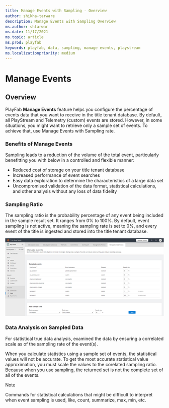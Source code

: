 ```yaml
---
title: Manage Events with Sampling - Overview
author: shikha-tarware
description: Manage Events with Sampling Overview
ms.author: shtarwar
ms.date: 11/17/2021
ms.topic: article
ms.prod: playfab
keywords: playfab, data, sampling, manage events, playstream
ms.localizationpriority: medium
---
```


# Manage Events

## Overview
PlayFab **Manage Events** feature helps you configure the percentage of events data that you want to receive in the title tenant database. 
By default, all PlayStream and Telemetry (custom) events are stored. However, in some situations, you might want to retrieve only a sample set of events. To achieve that, use Manage Events with Sampling rate. 

### Benefits of Manage Events

Sampling leads to a reduction of the volume of the total event, particularly benefitting you with below in a controlled and flexible manner:
- Reduced cost of storage on your title tenant database
- Increased performance of event searches 
- Easy data exploration to determine the characteristics of a large data set 
- Uncompromised validation of the data format, statistical calculations, and other analysis without any loss of data fidelity 

### Sampling Ratio
The sampling ratio is the probability percentage of any event being included in the sample result set. It ranges from 0% to 100%. By default, event sampling is not active, meaning the sampling rate is set to 0%, and every event of the title is ingested and stored into the title tenant database.


![Screenshot of Manage Events Overview](media/sampling-overview.png "Manage Events with Samomg") 

### Data Analysis on Sampled Data
For statistical true data analysis, examined the data by ensuring a correlated scale as of the sampling rate of the event(s). 

When you calculate statistics using a sample set of events, the statistical values will not be accurate. To get the most accurate statistical value approximation, you must scale the values to the corelated sampling ratio. Because when you use sampling, the returned set is not the complete set of all of the events. 

> [!Note]
> Commands for statistical calculations that might be difficult to interpret when event sampling is used, like, count, summarize, max, min, etc. 
